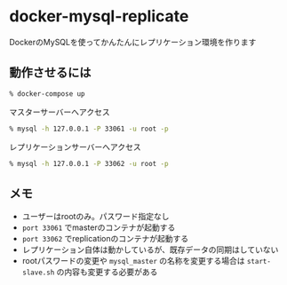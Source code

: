 # docker-mysql-replicate
DockerのMySQLを使ってかんたんにレプリケーション環境を作ります

## 動作させるには

```sh
% docker-compose up
```

マスターサーバーへアクセス

```sh
% mysql -h 127.0.0.1 -P 33061 -u root -p
```

レプリケーションサーバーへアクセス

```sh
% mysql -h 127.0.0.1 -P 33062 -u root -p
```

## メモ

- ユーザーはrootのみ。パスワード指定なし
- `port 33061` でmasterのコンテナが起動する
- `port 33062` でreplicationのコンテナが起動する
- レプリケーション自体は動かしているが、既存データの同期はしていない
- rootパスワードの変更や `mysql_master` の名称を変更する場合は `start-slave.sh` の内容も変更する必要がある
